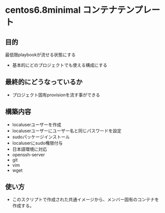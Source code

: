 centos6.8minimal コンテナテンプレート
==========================================
## 目的
最低限playbookが流せる状態にする
+ 基本的にどのプロジェクトでも使える構成にする

## 最終的にどうなっているか
+ プロジェクト固有provisionを流す事ができる

## 構築内容
+ localuserユーザーを作成
+ localuserユーザーにユーザー名と同じパスワードを設定
+ sudoパッケージインストール
+ localuserにsudo権限付与
+ 日本語環境に対応
+ openssh-server
+ git
+ vim
+ wget

## 使い方
+ このスクリプトで作成された共通イメージから、メンバー固有のコンテナを作成する。

